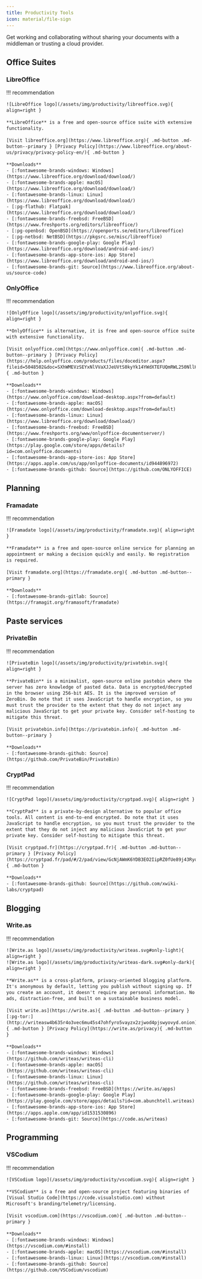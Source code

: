 ```yaml
---
title: Productivity Tools
icon: material/file-sign
---
```

Get working and collaborating without sharing your documents with a middleman or trusting a cloud provider.

## Office Suites

### LibreOffice

!!! recommendation

    ![LibreOffice logo](/assets/img/productivity/libreoffice.svg){ align=right }

    **LibreOffice** is a free and open-source office suite with extensive functionality.

    [Visit libreoffice.org](https://www.libreoffice.org){ .md-button .md-button--primary } [Privacy Policy](https://www.libreoffice.org/about-us/privacy/privacy-policy-en/){ .md-button }

    **Downloads**
    - [:fontawesome-brands-windows: Windows](https://www.libreoffice.org/download/download/)
    - [:fontawesome-brands-apple: macOS](https://www.libreoffice.org/download/download/)
    - [:fontawesome-brands-linux: Linux](https://www.libreoffice.org/download/download/)
    - [:pg-flathub: Flatpak](https://www.libreoffice.org/download/download/)
    - [:fontawesome-brands-freebsd: FreeBSD](https://www.freshports.org/editors/libreoffice/)
    - [:pg-openbsd: OpenBSD](https://openports.se/editors/libreoffice)
    - [:pg-netbsd: NetBSD](https://pkgsrc.se/misc/libreoffice)
    - [:fontawesome-brands-google-play: Google Play](https://www.libreoffice.org/download/android-and-ios/)
    - [:fontawesome-brands-app-store-ios: App Store](https://www.libreoffice.org/download/android-and-ios/)
    - [:fontawesome-brands-git: Source](https://www.libreoffice.org/about-us/source-code)

### OnlyOffice

!!! recommendation

    ![OnlyOffice logo](/assets/img/productivity/onlyoffice.svg){ align=right }

    **OnlyOffice** is alternative, it is free and open-source office suite with extensive functionality.

    [Visit onlyoffice.com](https://www.onlyoffice.com){ .md-button .md-button--primary } [Privacy Policy](https://help.onlyoffice.com/products/files/doceditor.aspx?fileid=5048502&doc=SXhWMEVzSEYxNlVVaXJJeUVtS0kyYk14YWdXTEFUQmRWL250NllHNUFGbz0_IjUwNDg1MDIi0){ .md-button }

    **Downloads**
    - [:fontawesome-brands-windows: Windows](https://www.onlyoffice.com/download-desktop.aspx?from=default)
    - [:fontawesome-brands-apple: macOS](https://www.onlyoffice.com/download-desktop.aspx?from=default)
    - [:fontawesome-brands-linux: Linux](https://www.libreoffice.org/download/download/)
    - [:fontawesome-brands-freebsd: FreeBSD](https://www.freshports.org/www/onlyoffice-documentserver/)
    - [:fontawesome-brands-google-play: Google Play](https://play.google.com/store/apps/details?id=com.onlyoffice.documents)
    - [:fontawesome-brands-app-store-ios: App Store](https://apps.apple.com/us/app/onlyoffice-documents/id944896972)
    - [:fontawesome-brands-github: Source](https://github.com/ONLYOFFICE)

## Planning

### Framadate

!!! recommendation

    ![Framadate logo](/assets/img/productivity/framadate.svg){ align=right }

    **Framadate** is a free and open-source online service for planning an appointment or making a decision quickly and easily. No registration is required.

    [Visit framadate.org](https://framadate.org){ .md-button .md-button--primary }

    **Downloads**
    - [:fontawesome-brands-gitlab: Source](https://framagit.org/framasoft/framadate)

## Paste services

### PrivateBin

!!! recommendation

    ![PrivateBin logo](/assets/img/productivity/privatebin.svg){ align=right }

    **PrivateBin** is a minimalist, open-source online pastebin where the server has zero knowledge of pasted data. Data is encrypted/decrypted in the browser using 256-bit AES. It is the improved version of ZeroBin. Do note that it uses JavaScript to handle encryption, so you must trust the provider to the extent that they do not inject any malicious JavaScript to get your private key. Consider self-hosting to mitigate this threat.

    [Visit privatebin.info](https://privatebin.info){ .md-button .md-button--primary }

    **Downloads**
    - [:fontawesome-brands-github: Source](https://github.com/PrivateBin/PrivateBin)

### CryptPad

!!! recommendation

    ![CryptPad logo](/assets/img/productivity/cryptpad.svg){ align=right }

    **CryptPad** is a private-by-design alternative to popular office tools. All content is end-to-end encrypted. Do note that it uses JavaScript to handle encryption, so you must trust the provider to the extent that they do not inject any malicious JavaScript to get your private key. Consider self-hosting to mitigate this threat.

    [Visit cryptpad.fr](https://cryptpad.fr){ .md-button .md-button--primary } [Privacy Policy](https://cryptpad.fr/pad/#/2/pad/view/GcNjAWmK6YDB3EO2IipRZ0fUe89j43Ryqeb4fjkjehE/){ .md-button }

    **Downloads**
    - [:fontawesome-brands-github: Source](https://github.com/xwiki-labs/cryptpad)

## Blogging

### Write.as

!!! recommendation

    ![Write.as logo](/assets/img/productivity/writeas.svg#only-light){ align=right }
    ![Write.as logo](/assets/img/productivity/writeas-dark.svg#only-dark){ align=right }

    **Write.as** is a cross-platform, privacy-oriented blogging platform. It's anonymous by default, letting you publish without signing up. If you create an account, it doesn't require any personal information. No ads, distraction-free, and built on a sustainable business model.

    [Visit write.as](https://write.as){ .md-button .md-button--primary } [:pg-tor:](http://writeasw4b635r4o3vec6mu45s47ohfyro5vayzx2zjwod4pjswyovyd.onion){ .md-button } [Privacy Policy](https://write.as/privacy){ .md-button }

    **Downloads**
    - [:fontawesome-brands-windows: Windows](https://github.com/writeas/writeas-cli)
    - [:fontawesome-brands-apple: macOS](https://github.com/writeas/writeas-cli)
    - [:fontawesome-brands-linux: Linux](https://github.com/writeas/writeas-cli)
    - [:fontawesome-brands-freebsd: FreeBSD](https://write.as/apps)
    - [:fontawesome-brands-google-play: Google Play](https://play.google.com/store/apps/details?id=com.abunchtell.writeas)
    - [:fontawesome-brands-app-store-ios: App Store](https://apps.apple.com/app/id1531530896)
    - [:fontawesome-brands-git: Source](https://code.as/writeas)

## Programming

### VSCodium

!!! recommendation

    ![VSCodium logo](/assets/img/productivity/vscodium.svg){ align=right }

    **VSCodium** is a free and open-source project featuring binaries of [Visual Studio Code](https://code.visualstudio.com) without Microsoft's branding/telemetry/licensing.

    [Visit vscodium.com](https://vscodium.com){ .md-button .md-button--primary }

    **Downloads**
    - [:fontawesome-brands-windows: Windows](https://vscodium.com/#install)
    - [:fontawesome-brands-apple: macOS](https://vscodium.com/#install)
    - [:fontawesome-brands-linux: Linux](https://vscodium.com/#install)
    - [:fontawesome-brands-github: Source](https://github.com/VSCodium/vscodium)
